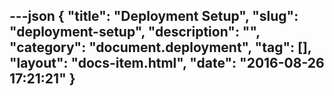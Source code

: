 ---json
{
    "title": "Deployment Setup",
    "slug": "deployment-setup",
    "description": "",
    "category": "document.deployment",
    "tag": [],
    "layout": "docs-item.html",
    "date": "2016-08-26 17:21:21"
}
---
